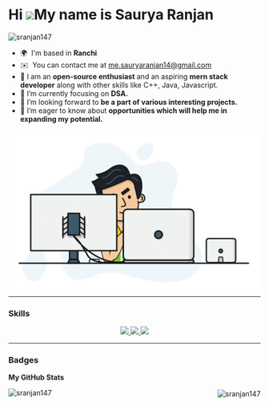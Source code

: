 Hi ![](https://user-images.githubusercontent.com/18350557/176309783-0785949b-9127-417c-8b55-ab5a4333674e.gif)My name is Saurya Ranjan
===================================================================================================================================

<p align="left"> <img src="https://komarev.com/ghpvc/?username=sranjan147&label=Profile%20views&color=0e75b6&style=flat" alt="sranjan147" /> </p>



* 🌍  I'm based in **Ranchi**
* ✉️  You can contact me at [me.sauryaranjan14@gmail.com](mailto:sauryaranjan2003@gmail.com)
* 🧠 I am an **open-source enthusiast** and an aspiring **mern stack developer** along with other skills like  C++, Java, Javascript.
* 🌱 I’m currently focusing on **DSA.**
* 👯 I’m looking forward to **be a part of various interesting projects.**
* 🤝 I’m eager to know about **opportunities which will help me in expanding my potential.**

<img alt="GIF" src="https://github.com/rahulvarma5297/rahulvarma5297/blob/main/hadder.gif?raw=true" width="500"/> 

<hr/>




### Skills
<p align="center">

  <a href="https://skillicons.dev">
    <img src="https://skillicons.dev/icons?i=git,github,python,c,cpp" />
    <img src="https://skillicons.dev/icons?i=html,css,js,jquery,nodejs,expressjs" />
    <img src="https://skillicons.dev/icons?i=bootstrap,vscode,netlify,postman" />
  </a>
         
</p>
<hr/>



### Badges

<b>My GitHub Stats</b>
<p><img align="left" src="https://github-readme-stats.vercel.app/api/top-langs?username=sranjan147&show_icons=true&locale=en&layout=compact" alt="sranjan147" /></p>
<p align="right">&nbsp;<img align="center" src="https://github-readme-stats.vercel.app/api?username=sranjan147&show_icons=true&locale=en" alt="sranjan147" /></p>

 
